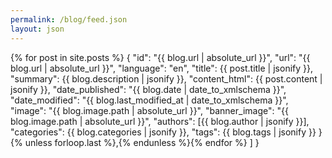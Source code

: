 ```yaml
---
permalink: /blog/feed.json
layout: json
---
```

{% for post in site.posts %}
{
            "id": "{{ blog.url | absolute_url }}",
            "url": "{{ blog.url | absolute_url }}",
            "language": "en",
            "title": {{ post.title | jsonify }},
            "summary": {{ blog.description | jsonify }},
            "content_html": {{ post.content | jsonify }},
            "date_published": "{{ blog.date | date_to_xmlschema }}",
            "date_modified": "{{ blog.last_modified_at | date_to_xmlschema }}",
            "image": "{{ blog.image.path | absolute_url }}",
            "banner_image": "{{ blog.image.path | absolute_url }}",
            "authors": [{{ blog.author | jsonify }}],
            "categories": {{ blog.categories | jsonify }},
            "tags": {{ blog.tags | jsonify }}
}
        {% unless forloop.last %},{% endunless %}{% endfor %}
    ]
}